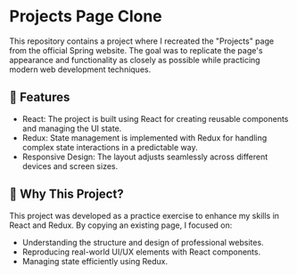 # Projects Page Clone
This repository contains a project where I recreated the "Projects" page from the official Spring website. The goal was to replicate the page's appearance and functionality as closely as possible while practicing modern web development techniques.

## 🌟 Features
- React: The project is built using React for creating reusable components and managing the UI state.
- Redux: State management is implemented with Redux for handling complex state interactions in a predictable way.
- Responsive Design: The layout adjusts seamlessly across different devices and screen sizes.
## 🎯 Why This Project?
This project was developed as a practice exercise to enhance my skills in React and Redux. By copying an existing page, I focused on:

- Understanding the structure and design of professional websites.
- Reproducing real-world UI/UX elements with React components.
- Managing state efficiently using Redux.
